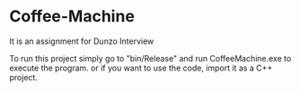 # Coffee-Machine
It is an assignment for Dunzo Interview

To run this project simply go to "bin/Release" and run CoffeeMachine.exe to execute the program.
or if you want to use the code, import it as a C++ project.

